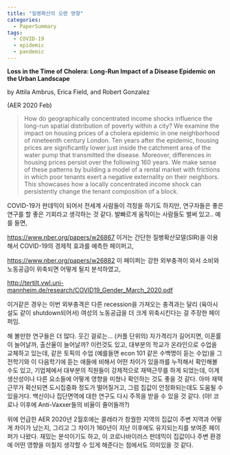 ```yaml
---
title: "질병확산의 오랜 영향"
categories:
  - PaperSummary
tags:
  - COVID-19
  - epidemic
  - pandemic
---
```


**Loss in the Time of Cholera: Long-Run Impact of a Disease Epidemic on the Urban Landscape**

by Attila Ambrus, Erica Field, and Robert Gonzalez

(AER 2020 Feb)

> How do geographically concentrated income shocks influence the long-run spatial distribution of poverty within a city? We examine the impact on housing prices of a cholera epidemic in one neighborhood of nineteenth century London. Ten years after the epidemic, housing prices are significantly lower just inside the catchment area of the water pump that transmitted the disease. Moreover, differences in housing prices persist over the following 160 years. We make sense of these patterns by building a model of a rental market with frictions in which poor tenants exert a negative externality on their neighbors. This showcases how a locally concentrated income shock can persistently change the tenant composition of a block.

COVID-19가 판데믹이 되어서 전세계 사람들이 걱정을 하기도 하지만, 연구자들은 좋은 연구를 할 좋은 기회라고 생각하는 것 같다. 발빠르게 움직이는 사람들도 벌써 있고.. 예를 들면,

https://www.nber.org/papers/w26867 이거는 간단한 질병확산모델(SIR)을 이용해서 COVID-19의 경제적 효과를 예측한 페이퍼고,

https://www.nber.org/papers/w26882 이 페이퍼는 강한 외부충격이 와서 소비와 노동공급이 위축되면 어떻게 될지 분석하였고,

http://tertilt.vwl.uni-mannheim.de/research/COVID19_Gender_March_2020.pdf

이거같은 경우는 이번 외부충격은 다른 recession을 가져오는 충격과는 달리 (육아시설도 같이 shutdown되어서) 여성의 노동공급을 더 크게 위축시킨다는 걸 주장한 페이퍼임.

해 볼만한 연구들은 더 많다. 웃긴 걸로는... (커플 단위의) 자가격리가 길어지면, 이혼률이 늘어날까, 출산율이 늘어날까? 이런것도 있고, 대부분의 학교가 온라인으로 수업을 교체하고 있는데, 같은 토픽의 수업 (예를들면 econ 101 같은 수백명이 듣는 수업)을 그 전학기와 이 다음학기에 듣는 애들에 비해서 어떤 차이가 있을까를 누적해서 확인해볼 수도 있고, 기업체에서 대부분의 직원들이 강제적으로 재택근무를 하게 되었는데, 이게 생산성이나 다른 요소들에 어떻게 영향을 미쳤나 확인하는 것도 좋을 것 같다. 아마 재택근무가 확산되면 도시집중화 정도가 떨어질거고, 그럼 집값이 안정화되는데도 도움될 수 있을거다. 백신이나 집단면역에 대한 연구도 다시 주목을 받을 수 있을 것 같다. (아! 코로나 이후에 Anti-Vaxxer들의 비율이 줄어들까?)

위에 언급한 AER 2020년 2월호에는 콜레라가 창궐한 지역의 집값이 주변 지역과 어떻게 차이가 났는지, 그리고 그 차이가 160년이 지난 이후에도 유지되는지를 보여준 페이퍼가 나왔다. 재밌는 분석이기도 하고, 이 코로나바이러스 판데믹이 집값이나 주변 환경에 어떤 영향을 미칠지 생각할 수 있게 해준다는 점에서도 의미있을 것 같다.